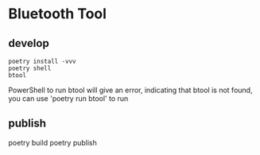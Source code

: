 # Bluetooth Tool

## develop
```
poetry install -vvv
poetry shell
btool
```
PowerShell to run btool will give an error, indicating that btool is not found, you can use 'poetry run btool' to run



## publish
poetry build
poetry publish